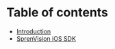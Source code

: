 # Table of contents
- [Introduction](Introduction.md)
- [SprenVision iOS SDK](SprenVision-iOS-SDK.md)